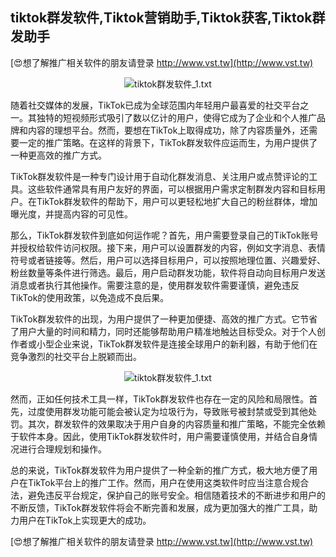 ## **tiktok群发软件,Tiktok营销助手,Tiktok获客,Tiktok群发助手**

[😍想了解推广相关软件的朋友请登录 http://www.vst.tw](http://www.vst.tw)

 <center><img src="https://vst.tw/MP4/tuiguang/png/2.png" alt="tiktok群发软件_1.txt"></center>

随着社交媒体的发展，TikTok已成为全球范围内年轻用户最喜爱的社交平台之一。其独特的短视频形式吸引了数以亿计的用户，使得它成为了企业和个人推广品牌和内容的理想平台。然而，要想在TikTok上取得成功，除了内容质量外，还需要一定的推广策略。在这样的背景下，TikTok群发软件应运而生，为用户提供了一种更高效的推广方式。

TikTok群发软件是一种专门设计用于自动化群发消息、关注用户或点赞评论的工具。这些软件通常具有用户友好的界面，可以根据用户需求定制群发内容和目标用户。在TikTok群发软件的帮助下，用户可以更轻松地扩大自己的粉丝群体，增加曝光度，并提高内容的可见性。

那么，TikTok群发软件到底如何运作呢？首先，用户需要登录自己的TikTok账号并授权给软件访问权限。接下来，用户可以设置群发的内容，例如文字消息、表情符号或者链接等。然后，用户可以选择目标用户，可以按照地理位置、兴趣爱好、粉丝数量等条件进行筛选。最后，用户启动群发功能，软件将自动向目标用户发送消息或者执行其他操作。需要注意的是，使用群发软件需要谨慎，避免违反TikTok的使用政策，以免造成不良后果。

TikTok群发软件的出现，为用户提供了一种更加便捷、高效的推广方式。它节省了用户大量的时间和精力，同时还能够帮助用户精准地触达目标受众。对于个人创作者或小型企业来说，TikTok群发软件是连接全球用户的新利器，有助于他们在竞争激烈的社交平台上脱颖而出。

 <center><img src="https://vst.tw/MP4/tuiguang/png/4.png" alt="tiktok群发软件_1.txt"></center>

然而，正如任何技术工具一样，TikTok群发软件也存在一定的风险和局限性。首先，过度使用群发功能可能会被认定为垃圾行为，导致账号被封禁或受到其他处罚。其次，群发软件的效果取决于用户自身的内容质量和推广策略，不能完全依赖于软件本身。因此，使用TikTok群发软件时，用户需要谨慎使用，并结合自身情况进行合理规划和操作。

总的来说，TikTok群发软件为用户提供了一种全新的推广方式，极大地方便了用户在TikTok平台上的推广工作。然而，用户在使用这类软件时应当注意合规合法，避免违反平台规定，保护自己的账号安全。相信随着技术的不断进步和用户的不断反馈，TikTok群发软件将会不断完善和发展，成为更加强大的推广工具，助力用户在TikTok上实现更大的成功。

[😍想了解推广相关软件的朋友请登录 http://www.vst.tw](http://www.vst.tw)



